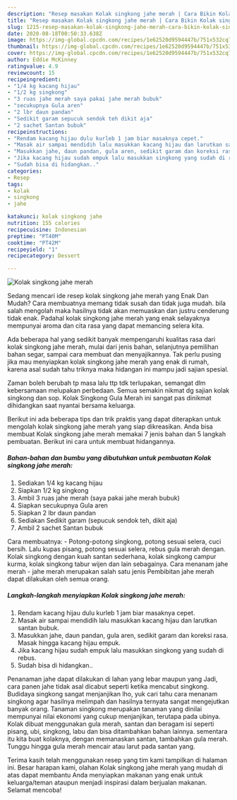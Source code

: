```yaml
---
description: "Resep masakan Kolak singkong jahe merah | Cara Bikin Kolak singkong jahe merah Yang Enak Dan Mudah"
title: "Resep masakan Kolak singkong jahe merah | Cara Bikin Kolak singkong jahe merah Yang Enak Dan Mudah"
slug: 1215-resep-masakan-kolak-singkong-jahe-merah-cara-bikin-kolak-singkong-jahe-merah-yang-enak-dan-mudah
date: 2020-08-18T00:50:33.638Z
image: https://img-global.cpcdn.com/recipes/1e62520d9594447b/751x532cq70/kolak-singkong-jahe-merah-foto-resep-utama.jpg
thumbnail: https://img-global.cpcdn.com/recipes/1e62520d9594447b/751x532cq70/kolak-singkong-jahe-merah-foto-resep-utama.jpg
cover: https://img-global.cpcdn.com/recipes/1e62520d9594447b/751x532cq70/kolak-singkong-jahe-merah-foto-resep-utama.jpg
author: Eddie McKinney
ratingvalue: 4.9
reviewcount: 15
recipeingredient:
- "1/4 kg kacang hijau"
- "1/2 kg singkong"
- "3 ruas jahe merah saya pakai jahe merah bubuk"
- "secukupnya Gula aren"
- "2 lbr daun pandan"
- "Sedikit garam sepucuk sendok teh dikit aja"
- "2 sachet Santan bubuk"
recipeinstructions:
- "Rendam kacang hijau dulu kurleb 1 jam biar masaknya cepet."
- "Masak air sampai mendidih lalu masukkan kacang hijau dan larutkan santan bubuk."
- "Masukkan jahe, daun pandan, gula aren, sedikit garam dan koreksi rasa. Masak hingga kacang hijau empuk."
- "Jika kacang hijau sudah empuk lalu masukkan singkong yang sudah di rebus."
- "Sudah bisa di hidangkan.."
categories:
- Resep
tags:
- kolak
- singkong
- jahe

katakunci: kolak singkong jahe 
nutrition: 155 calories
recipecuisine: Indonesian
preptime: "PT40M"
cooktime: "PT42M"
recipeyield: "1"
recipecategory: Dessert

---
```



![Kolak singkong jahe merah](https://img-global.cpcdn.com/recipes/1e62520d9594447b/751x532cq70/kolak-singkong-jahe-merah-foto-resep-utama.jpg)

Sedang mencari ide resep kolak singkong jahe merah yang Enak Dan Mudah? Cara membuatnya memang tidak susah dan tidak juga mudah. bila salah mengolah maka hasilnya tidak akan memuaskan dan justru cenderung tidak enak. Padahal kolak singkong jahe merah yang enak selayaknya mempunyai aroma dan cita rasa yang dapat memancing selera kita.

Ada beberapa hal yang sedikit banyak mempengaruhi kualitas rasa dari kolak singkong jahe merah, mulai dari jenis bahan, selanjutnya pemilihan bahan segar, sampai cara membuat dan menyajikannya. Tak perlu pusing jika mau menyiapkan kolak singkong jahe merah yang enak di rumah, karena asal sudah tahu triknya maka hidangan ini mampu jadi sajian spesial.

Zaman boleh berubah tp masa lalu ttp tdk terlupakan, semangat dlm kebersamaan melupakan perbedaan. Semua semakin nikmat dg sajian kolak singkong dan sop. Kolak Singkong Gula Merah ini sangat pas dinikmat dihidangkan saat nyantai bersama keluarga.


Berikut ini ada beberapa tips dan trik praktis yang dapat diterapkan untuk mengolah kolak singkong jahe merah yang siap dikreasikan. Anda bisa membuat Kolak singkong jahe merah memakai 7 jenis bahan dan 5 langkah pembuatan. Berikut ini cara untuk membuat hidangannya.

<!--inarticleads1-->

##### Bahan-bahan dan bumbu yang dibutuhkan untuk pembuatan Kolak singkong jahe merah:

1. Sediakan 1/4 kg kacang hijau
1. Siapkan 1/2 kg singkong
1. Ambil 3 ruas jahe merah (saya pakai jahe merah bubuk)
1. Siapkan secukupnya Gula aren
1. Siapkan 2 lbr daun pandan
1. Sediakan Sedikit garam (sepucuk sendok teh, dikit aja)
1. Ambil 2 sachet Santan bubuk


Cara membuatnya: - Potong-potong singkong, potong sesuai selera, cuci bersih. Lalu kupas pisang, potong sesuai selera, rebus gula merah dengan. Kolak singkong dengan kuah santan sederhana, kolak singkong campur kurma, kolak singkong tabur wijen dan lain sebagainya. Cara menanam jahe merah - jahe merah merupakan salah satu jenis Pembibitan jahe merah dapat dilakukan oleh semua orang. 

<!--inarticleads2-->

##### Langkah-langkah menyiapkan Kolak singkong jahe merah:

1. Rendam kacang hijau dulu kurleb 1 jam biar masaknya cepet.
1. Masak air sampai mendidih lalu masukkan kacang hijau dan larutkan santan bubuk.
1. Masukkan jahe, daun pandan, gula aren, sedikit garam dan koreksi rasa. Masak hingga kacang hijau empuk.
1. Jika kacang hijau sudah empuk lalu masukkan singkong yang sudah di rebus.
1. Sudah bisa di hidangkan..


Penanaman jahe dapat dilakukan di lahan yang lebar maupun yang Jadi, cara panen jahe tidak asal dicabut seperti ketika mencabut singkong. Budidaya singkong sangat menjanjikan lho, yuk cari tahu cara menanam singkong agar hasilnya melimpah dan hasilnya ternyata sangat mengejutkan banyak orang. Tanaman singkong merupakan tanaman yang dinilai mempunyai nilai ekonomi yang cukup menjanjikan, terutapa pada ubinya. Kolak dibuat menggunakan gula merah, santan dan beragam isi seperti pisang, ubi, singkong, labu dan bisa ditambahkan bahan lainnya. sementara itu kita buat kolaknya, dengan memanaskan santan, tambahkan gula merah. Tunggu hingga gula merah mencair atau larut pada santan yang. 

Terima kasih telah menggunakan resep yang tim kami tampilkan di halaman ini. Besar harapan kami, olahan Kolak singkong jahe merah yang mudah di atas dapat membantu Anda menyiapkan makanan yang enak untuk keluarga/teman ataupun menjadi inspirasi dalam berjualan makanan. Selamat mencoba!
